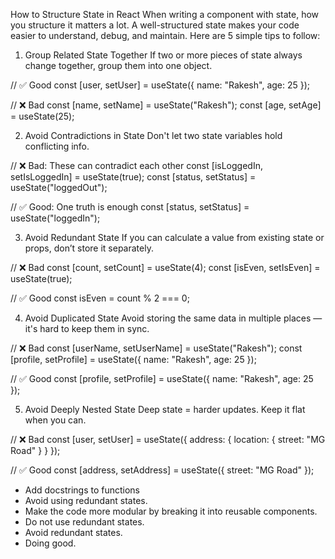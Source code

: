 How to Structure State in React
When writing a component with state, how you structure it matters a lot. A well-structured state makes your code easier to understand, debug, and maintain.
Here are 5 simple tips to follow:

1. Group Related State Together
If two or more pieces of state always change together, group them into one object.

// ✅ Good
const [user, setUser] = useState({ name: "Rakesh", age: 25 });

// ❌ Bad
const [name, setName] = useState("Rakesh");
const [age, setAge] = useState(25);


2. Avoid Contradictions in State
Don't let two state variables hold conflicting info.

// ❌ Bad: These can contradict each other
const [isLoggedIn, setIsLoggedIn] = useState(true);
const [status, setStatus] = useState("loggedOut");

// ✅ Good: One truth is enough
const [status, setStatus] = useState("loggedIn");


3. Avoid Redundant State
If you can calculate a value from existing state or props, don’t store it separately.

// ❌ Bad
const [count, setCount] = useState(4);
const [isEven, setIsEven] = useState(true);

// ✅ Good
const isEven = count % 2 === 0;


4. Avoid Duplicated State
Avoid storing the same data in multiple places — it's hard to keep them in sync.

// ❌ Bad
const [userName, setUserName] = useState("Rakesh");
const [profile, setProfile] = useState({ name: "Rakesh", age: 25 });

// ✅ Good
const [profile, setProfile] = useState({ name: "Rakesh", age: 25 });



5. Avoid Deeply Nested State
Deep state = harder updates. Keep it flat when you can.

// ❌ Bad
const [user, setUser] = useState({
  address: {
    location: {
      street: "MG Road"
    }
  }
});

// ✅ Good
const [address, setAddress] = useState({ street: "MG Road" });
- Add docstrings to functions
- Avoid using redundant states.
- Make the code more modular by breaking it into reusable components.
- Do not use redundant states.
- Avoid redundant states.
- Doing good.
